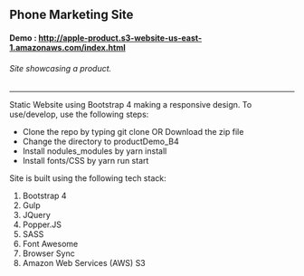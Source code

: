 ## Phone Marketing Site

#### Demo : http://apple-product.s3-website-us-east-1.amazonaws.com/index.html

###### Site showcasing a product.

---

Static Website using Bootstrap 4 making a responsive design. To use/develop, use the following steps:

* Clone the repo by typing git clone <repo> OR Download the zip file
* Change the directory to productDemo_B4
* Install nodules_modules by yarn install
* Install fonts/CSS by yarn run start 

Site is built using the following tech stack: 

1. Bootstrap 4
2. Gulp
3. JQuery
4. Popper.JS
5. SASS
6. Font Awesome
7. Browser Sync
8. Amazon Web Services (AWS) S3 